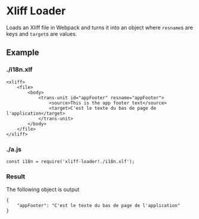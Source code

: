 # Xliff Loader

Loads an Xliff file in Webpack and turns it into an object where `resname`s are keys and `target`s are values.

## Example

### ./i18n.xlf
```
<xliff>
    <file>
        <body>
            <trans-unit id="appFooter" resname="appFooter">
                <source>This is the app footer text</source>
                <target>C'est le texte du bas de page de l'application</target>
            </trans-unit>
        </body>
    </file>
</xliff>
```

### ./a.js
```
const i18n = require('xliff-loader!./i18n.xlf');
```

### Result

The following object is output

```
{
    "appFooter": "C'est le texte du bas de page de l'application"
}
```
